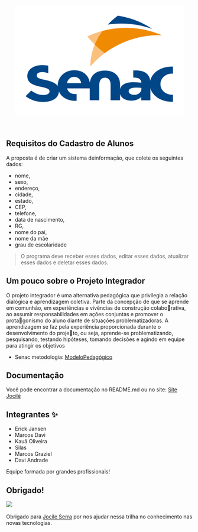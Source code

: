 <p align="center">
  <a href="https://www.senac.br/">
    <img src="senac.jfif" height="300px">
  </a>
</p>

&nbsp;

## Requisitos do Cadastro de Alunos

A proposta é de criar um sistema deinformação, que colete os seguintes dados:

* nome,
* sexo,
* endereço,
* cidade,
* estado,
* CEP,
* telefone,
* data de nascimento,
* RG,
* nome do pai,
* nome da mãe
* grau de escolaridade

> O programa deve receber esses dados, editar esses dados, atualizar esses dados e deletar esses dados.

## Um pouco sobre o Projeto Integrador

O projeto integrador é uma alternativa pedagógica que privilegia a 
relação dialógica e aprendizagem coletiva. Parte da concepção de que se 
aprende em comunhão, em experiências e vivências de construção colaborativa, ao assumir responsabilidades em ações conjuntas e promover o protagonismo do aluno diante de situações problematizadoras. A aprendizagem 
se faz pela experiência proporcionada durante o desenvolvimento do projeto, ou seja, aprende-se problematizando, pesquisando, testando hipóteses, 
tomando decisões e agindo em equipe para atingir os objetivos


- Senac metodologia: [ModeloPedagógico](https://extranet.senac.br/modelopedagogicosenac/pcs/doctec/2022/DocTec4_Integrador_2022.pdf)


## Documentação

Você pode encontrar a documentação no README.md ou no site:
[Site Jocilé](https://jocile.com/Programador/Desafios/cadastro+de+alunos/_Desafio+cadastro+de+alunos)

## Integrantes ✨

* Erick Jansen 
* Marcos Davi 
* Kauã Oliveira 
* Silas
* Marcos Graziel
* Davi Andrade

Equipe formada por grandes profissionais!

## Obrigado!

<a href="jocile.com"><img src="https://avatars.githubusercontent.com/u/45495068?v=4?s=400" width="120"/></a>

Obrigado para [Jocile Serra](https://jocile.com/Bem-vindo) por nos ajudar nessa trilha no conhecimento nas novas tecnologias.
